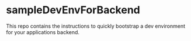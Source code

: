 # sampleDevEnvForBackend
This repo contains the instructions to quickly bootstrap a dev environment for your applications backend.
